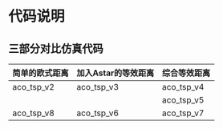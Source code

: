 # 代码说明

## 三部分对比仿真代码

| 简单的欧式距离 |加入Astar的等效距离|综合等效距离|
|--------|--------|--------|
|aco_tsp_v2|aco_tsp_v3|aco_tsp_v4|
| | |aco_tsp_v5|
|aco_tsp_v8 |aco_tsp_v6|aco_tsp_v7|








